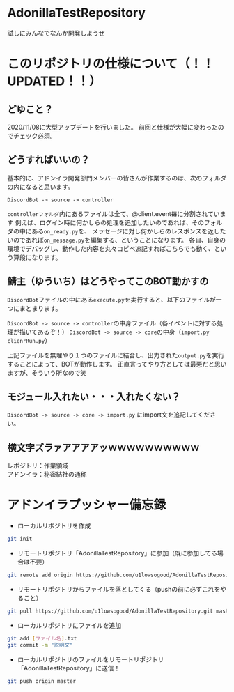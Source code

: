 # AdonillaTestRepository
試しにみんなでなんか開発しようぜ

# このリポジトリの仕様について（！！UPDATED！！）

## どゆこと？

2020/11/08に大型アップデートを行いました。
前回と仕様が大幅に変わったのでチェック必須。

## どうすればいいの？

基本的に、アドンイラ開発部門メンバーの皆さんが作業するのは、次のフォルダの内になると思います。

```DiscordBot -> source -> controller```


```controllerフォルダ```内にあるファイルは全て、@client.event毎に分割されています
例えば、ログイン時に何かしらの処理を追加したいのであれば、そのフォルダの中にある```on_ready.py```を、
メッセージに対し何かしらのレスポンスを返したいのであれば```on_message.py```を編集する、ということになります。
各自、自身の環境でデバッグし、動作した内容を丸々コピペ追記すればこちらでも動く、という算段になります。


## 鯖主（ゆういち）はどうやってこのBOT動かすの

```DiscordBot```ファイルの中にある```execute.py```を実行すると、以下のファイルが一つにまとまります。

```DiscordBot -> source -> controller```の中身ファイル（各イベントに対する処理が描いてあるぞ！）
```DiscordBot -> source -> core```の中身（```import.py``` ```clienrRun.py```）

上記ファイルを無理やり１つのファイルに結合し、出力された```output.py```を実行することによって、BOTが動作します。
正直言ってやり方としては最悪だと思いますが、そういう所なので笑

## モジュール入れたい・・・入れたくない？

```DiscordBot -> source -> core -> import.py``` にimport文を追記してください。

## 横文字ズラァアアアアッｗｗｗｗｗｗｗｗｗｗ

レポジトリ：作業領域  
アドンイラ：秘密結社の通称  

# アドンイラプッシャー備忘録
* ローカルリポジトリを作成
```bash
git init
```

* リモートリポジトリ「AdonillaTestRepository」に参加（既に参加してる場合は不要）
```bash
git remote add origin https://github.com/u1lowsogood/AdonillaTestRepository.git
```

* リモートリポジトリからファイルを落としてくる（pushの前に必ずこれをやること）
```bash
git pull https://github.com/u1lowsogood/AdonillaTestRepository.git master
```

* ローカルリポジトリにファイルを追加
```bash
git add [ファイル名].txt
git commit -m "説明文"
```

* ローカルリポジトリのファイルをリモートリポジトリ「AdonillaTestRepository」に送信！
```bash
git push origin master
```
